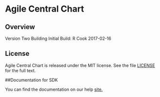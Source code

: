 Agile Central Chart
=========================

## Overview
Version Two Building
Initial Build: R Cook
2017-02-16

## License

Agile Central Chart is released under the MIT license.  See the file [LICENSE](./LICENSE) for the full text.

##Documentation for SDK

You can find the documentation on our help [site.](https://help.rallydev.com/apps/2.1/doc/)
